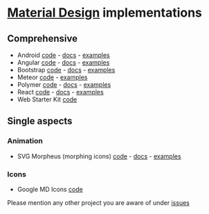 # [Material Design][material-spec] implementations

## Comprehensive

- Android [code][android-code] - [docs][android-docs] - [examples][android-examples]
- Angular [code][angular-code] - [docs][angular-docs] - [examples][angular-examples]
- Bootstrap [code][bootstrap-code] - [docs][bootstrap-docs] - [examples][bootstrap-examples]
- Meteor [code][meteor-code] - [examples][meteor-examples]
- Polymer [code][polymer-code] - [docs][polymer-docs] - [examples][polymer-examples]
- React [code][react-code] - [docs][react-docs] - [examples][react-examples]
- Web Starter Kit [code][webstarterkit-code]

<!-- template
Name [code][-code] - [docs][-docs] - [examples][-examples]
-->

## Single aspects

### Animation

- SVG Morpheus (morphing icons) [code][anim-svgmorpheus-code] - [docs][anim-svgmorpheus-docs] - [examples][anim-svgmorpheus-examples]

### Icons

- Google MD Icons [code][icons-google-code]

<!--
References
-->

[material-spec]: http://www.google.com/design/spec/material-design/introduction.html

[android-code]: http://developer.android.com/sdk/index.html
[android-docs]: https://developer.android.com/training/material/index.html
[android-examples]: http://developer.android.com/samples/index.html

[angular-code]: https://github.com/angular/material
[angular-docs]: https://material.angularjs.org
[angular-examples]: https://material.angularjs.org/#/demo/material.components.bottomSheet

[bootstrap-code]: https://github.com/FezVrasta/bootstrap-material-design
[bootstrap-docs]: http://fezvrasta.github.io/bootstrap-material-design
[bootstrap-examples]: http://fezvrasta.github.io/bootstrap-material-design/bootstrap-elements.html

[meteor-code]: https://github.com/npvn/meteor-material-design
[meteor-examples]: http://material.meteor.com/

[polymer-code]: https://www.polymer-project.org/docs/start/getting-the-code.html
[polymer-docs]: https://www.polymer-project.org/docs/polymer/polymer.html
[polymer-examples]: https://www.polymer-project.org/#apps

[react-code]: https://github.com/callemall/material-ui
[react-docs]: http://callemall.github.io/material-ui/#/
[react-examples]: http://callemall.github.io/material-ui/#/components/buttons

[webstarterkit-code]: https://github.com/google/web-starter-kit/tree/material-sprint 

<!-- single aspects -->

[icons-google-code]: https://github.com/google/material-design-icons
[icons-google-docs]: https://github.com/google/material-design-icons
[icons-google-examples]: https://github.com/google/material-design-icons

[anim-svgmorpheus-code]: https://github.com/alexk111/SVG-Morpheus/
[anim-svgmorpheus-docs]: https://github.com/alexk111/SVG-Morpheus/blob/master/README.md
[anim-svgmorpheus-examples]: http://alexk111.github.io/SVG-Morpheus/

Please mention any other project you are aware of under [issues](https://github.com/mpiccolino/implements-material/issues)

